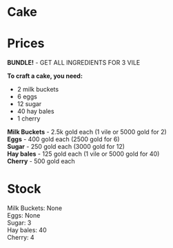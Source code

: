 # Cake
# Prices
**BUNDLE!** - GET ALL INGREDIENTS FOR 3 VILE

**To craft a cake, you need:**
- 2 milk buckets
- 6 eggs
- 12 sugar
- 40 hay bales
- 1 cherry

**Milk Buckets** - 2.5k gold each (1 vile or 5000 gold for 2)  
**Eggs** - 400 gold each (2500 gold for 6)  
**Sugar** - 250 gold each (3000 gold for 12)  
**Hay bales** - 125 gold each (1 vile or 5000 gold for 40)  
**Cherry** - 500 gold each  

# Stock
Milk Buckets: None  
Eggs: None  
Sugar: 3  
Hay bales: 40  
Cherry: 4  
